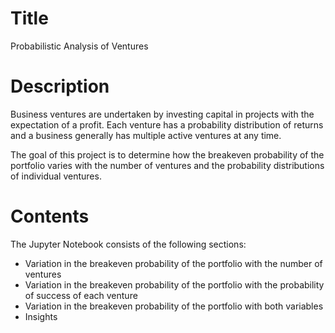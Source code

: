 # Title
Probabilistic Analysis of Ventures

# Description
Business ventures are undertaken by investing capital in projects with the expectation of a profit. Each venture has a probability distribution of returns and a business generally has multiple active ventures at any time.

The goal of this project is to determine how the breakeven probability of the portfolio varies with the number of ventures and the probability distributions of individual ventures.

# Contents
The Jupyter Notebook consists of the following sections:
- Variation in the breakeven probability of the portfolio with the number of ventures
- Variation in the breakeven probability of the portfolio with the probability of success of each venture
- Variation in the breakeven probability of the portfolio with both variables
- Insights